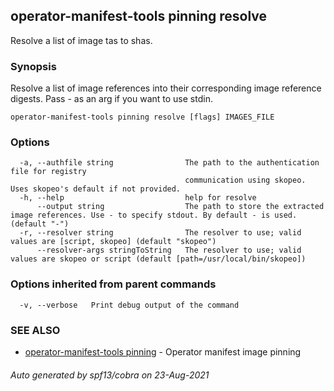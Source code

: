 ## operator-manifest-tools pinning resolve

Resolve a list of image tas to shas.

### Synopsis

Resolve a list of image references into their corresponding image reference digests. Pass - as an arg if you want to use stdin.

```
operator-manifest-tools pinning resolve [flags] IMAGES_FILE
```

### Options

```
  -a, --authfile string                The path to the authentication file for registry
                                       communication using skopeo. Uses skopeo's default if not provided.
  -h, --help                           help for resolve
      --output string                  The path to store the extracted image references. Use - to specify stdout. By default - is used. (default "-")
  -r, --resolver string                The resolver to use; valid values are [script, skopeo] (default "skopeo")
      --resolver-args stringToString   The resolver to use; valid values are skopeo or script (default [path=/usr/local/bin/skopeo])
```

### Options inherited from parent commands

```
  -v, --verbose   Print debug output of the command
```

### SEE ALSO

* [operator-manifest-tools pinning](operator-manifest-tools_pinning.md)	 - Operator manifest image pinning

###### Auto generated by spf13/cobra on 23-Aug-2021
